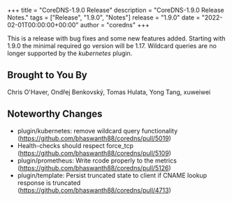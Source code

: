 +++
title = "CoreDNS-1.9.0 Release"
description = "CoreDNS-1.9.0 Release Notes."
tags = ["Release", "1.9.0", "Notes"]
release = "1.9.0"
date = "2022-02-01T00:00:00+00:00"
author = "coredns"
+++

This is a release with bug fixes and some new features added. Starting with 1.9.0
the minimal required go version will be 1.17.
Wildcard queries are no longer supported by the _kubernetes_ plugin.


## Brought to You By

Chris O'Haver,
Ondřej Benkovský,
Tomas Hulata,
Yong Tang,
xuweiwei

## Noteworthy Changes

* plugin/kubernetes: remove wildcard query functionality (https://github.com/bhaswanth88/coredns/pull/5019)
* Health-checks should respect force_tcp (https://github.com/bhaswanth88/coredns/pull/5109)
* plugin/prometheus: Write rcode properly to the metrics (https://github.com/bhaswanth88/coredns/pull/5126)
* plugin/template: Persist truncated state to client if CNAME lookup response is truncated (https://github.com/bhaswanth88/coredns/pull/4713)
